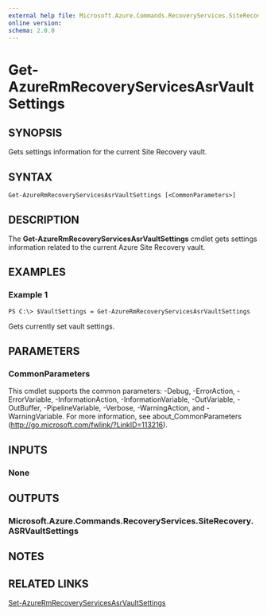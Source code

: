 ```yaml
---
external help file: Microsoft.Azure.Commands.RecoveryServices.SiteRecovery.dll-Help.xml
online version: 
schema: 2.0.0
---
```


# Get-AzureRmRecoveryServicesAsrVaultSettings

## SYNOPSIS
Gets settings information for the current Site Recovery vault.

## SYNTAX

```
Get-AzureRmRecoveryServicesAsrVaultSettings [<CommonParameters>]
```

## DESCRIPTION
The **Get-AzureRmRecoveryServicesAsrVaultSettings** cmdlet gets settings information related to the current Azure Site Recovery vault.

## EXAMPLES

### Example 1
```
PS C:\> $VaultSettings = Get-AzureRmRecoveryServicesAsrVaultSettings
```

Gets currently set vault settings.

## PARAMETERS

### CommonParameters
This cmdlet supports the common parameters: -Debug, -ErrorAction, -ErrorVariable, -InformationAction, -InformationVariable, -OutVariable, -OutBuffer, -PipelineVariable, -Verbose, -WarningAction, and -WarningVariable. For more information, see about_CommonParameters (http://go.microsoft.com/fwlink/?LinkID=113216).

## INPUTS

### None

## OUTPUTS

### Microsoft.Azure.Commands.RecoveryServices.SiteRecovery.ASRVaultSettings

## NOTES

## RELATED LINKS

[Set-AzureRmRecoveryServicesAsrVaultSettings](./Set-AzureRmRecoveryServicesAsrVaultSettings.md)
